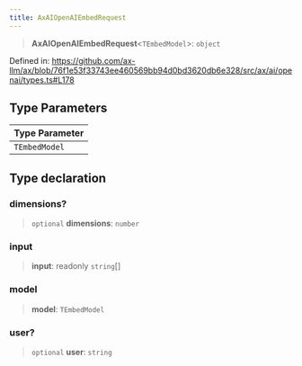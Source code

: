 ```yaml
---
title: AxAIOpenAIEmbedRequest
---
```


> **AxAIOpenAIEmbedRequest**\<`TEmbedModel`\>: `object`

Defined in: https://github.com/ax-llm/ax/blob/76f1e53f33743ee460569bb94d0bd3620db6e328/src/ax/ai/openai/types.ts#L178

## Type Parameters

| Type Parameter |
| ------ |
| `TEmbedModel` |

## Type declaration

<a id="dimensions"></a>

### dimensions?

> `optional` **dimensions**: `number`

<a id="input"></a>

### input

> **input**: readonly `string`[]

<a id="model"></a>

### model

> **model**: `TEmbedModel`

<a id="user"></a>

### user?

> `optional` **user**: `string`
